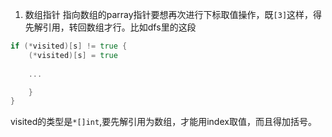 
1. 数组指针
指向数组的parray指针要想再次进行下标取值操作，既`[3]`这样，得先解引用，转回数组才行。比如dfs里的这段
```go
if (*visited)[s] != true {
	(*visited)[s] = true
	
	...

	}
}
```
visited的类型是`*[]int`,要先解引用为数组，才能用index取值，而且得加括号。